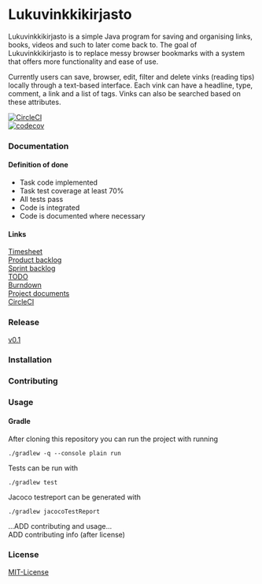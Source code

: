 # Lukuvinkkikirjasto

Lukuvinkkikirjasto is a simple Java program for saving and organising links, 
books, videos and such to later come back to. The goal of Lukuvinkkikirjasto is 
to replace messy browser bookmarks with a system that offers more functionality 
and ease of use. 

Currently users can save, browser, edit, filter and delete vinks (reading tips) locally 
through a text-based interface. Each vink can have a headline, type, comment, a link and a list of tags. Vinks can also be searched based on these attributes.


[![CircleCI](https://circleci.com/gh/Teo44/Lukuvinkkikirjasto.svg?style=svg)](https://circleci.com/gh/Teo44/Lukuvinkkikirjasto)  
[![codecov](https://codecov.io/gh/Teo44/Lukuvinkkikirjasto/branch/master/graph/badge.svg)](https://codecov.io/gh/Teo44/Lukuvinkkikirjasto)

### Documentation
#### Definition of done
  * Task code implemented
  * Task test coverage at least 70%
  * All tests pass
  * Code is integrated
  * Code is documented where necessary
#### Links
[Timesheet](https://docs.google.com/document/d/1zp6uDgYHKWCMQ79mLk7mYPMAjm6WrY5GgZGcwMbQPqI/edit)  
[Product backlog](https://docs.google.com/document/d/1FR4BrOckpbEB3I1rKpynxpawOWVKYhy5OIBTQ3M9wdM/edit)  
[Sprint backlog](https://docs.google.com/spreadsheets/d/1AWoK2_GHIpFiuzt8_Ukvyc1NTDDrdSyNQ1x6abmLS5Q/edit#gid=1495239726)  
[TODO](https://docs.google.com/document/d/1GY2VHXmMcwrK4B9ckDM1jvYDnR3jMSKriCtN3BO0_do/edit)  
[Burndown](https://docs.google.com/spreadsheets/d/1NiYYkdUoy73aPJDHR0R6Ju9xdiTgUT62SOvrWwu4DPk/edit#gid=0)  
[Project documents](https://drive.google.com/drive/folders/1vjlllWe4OPGp9iqdESAkCbsBWRAaRfYo?usp=sharing)  
[CircleCI](https://circleci.com/gh/Teo44/Lukuvinkkikirjasto)  
### Release
[v0.1](https://github.com/Teo44/Lukuvinkkikirjasto/releases/tag/v0.1)  
### Installation

### Contributing

### Usage
#### Gradle
After cloning this repository you can run the project with running  
```
./gradlew -q --console plain run
```
Tests can be run with  
```
./gradlew test  
```
Jacoco testreport can be generated with
```
./gradlew jacocoTestReport
```

...ADD contributing and usage...  
ADD contributing info (after license)
### License
[MIT-License](https://github.com/Teo44/Lukuvinkkikirjasto/blob/master/LICENSE)
